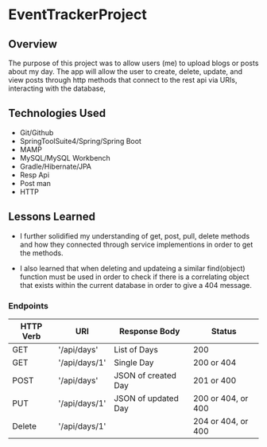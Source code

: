 # EventTrackerProject


## Overview

The purpose of this project was to allow users (me) to upload blogs or posts about my day. The app will allow the user to create, delete, update, and view posts through http methods that connect to the rest api via URIs, interacting with the database,

## Technologies Used
- Git/Github
- SpringToolSuite4/Spring/Spring Boot
- MAMP 
- MySQL/MySQL Workbench
- Gradle/Hibernate/JPA
- Resp Api 
- Post man
- HTTP

## Lessons Learned
* I further solidified my understanding of get, post, pull, delete methods and how they connected through service implementions in order to get the methods.

* I also learned that when deleting and updateing a similar find(object) function must be used in order to check if there is a correlating object that exists within the current database in order to give a 404 message.

### Endpoints
|HTTP Verb|URI            |Response Body      |Status            |
|---------|---------------|-------------------|------------------|
|GET      |'/api/days'    |List of Days       |200               |
|GET      |'/api/days/1'  |Single Day         |200 or 404        |
|POST     |'/api/days'    |JSON of created Day|201 or 400        |
|PUT      |'/api/days/1'  |JSON of updated Day|200 or 404, or 400|
|Delete   |'/api/days/1'  |                   |204 or 404, or 400|